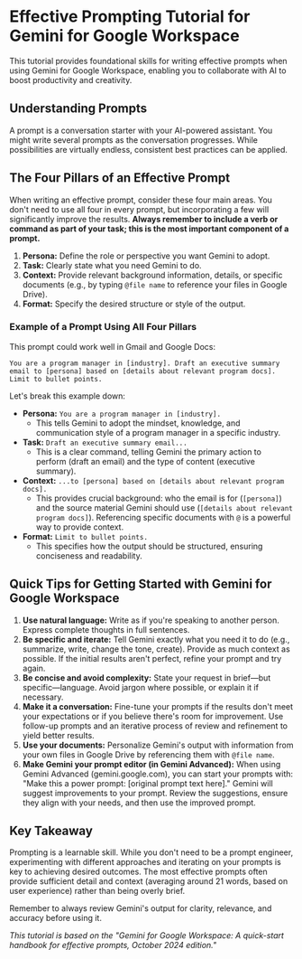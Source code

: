 # Effective Prompting Tutorial for Gemini for Google Workspace

This tutorial provides foundational skills for writing effective prompts when using Gemini for Google Workspace, enabling you to collaborate with AI to boost productivity and creativity.

## Understanding Prompts

A prompt is a conversation starter with your AI-powered assistant. You might write several prompts as the conversation progresses. While possibilities are virtually endless, consistent best practices can be applied.

## The Four Pillars of an Effective Prompt

When writing an effective prompt, consider these four main areas. You don't need to use all four in every prompt, but incorporating a few will significantly improve the results. **Always remember to include a verb or command as part of your task; this is the most important component of a prompt.**

1.  **Persona:** Define the role or perspective you want Gemini to adopt.
2.  **Task:** Clearly state what you need Gemini to do.
3.  **Context:** Provide relevant background information, details, or specific documents (e.g., by typing `@file name` to reference your files in Google Drive).
4.  **Format:** Specify the desired structure or style of the output.

### Example of a Prompt Using All Four Pillars

This prompt could work well in Gmail and Google Docs:

```
You are a program manager in [industry]. Draft an executive summary email to [persona] based on [details about relevant program docs]. Limit to bullet points.
```

Let's break this example down:

*   **Persona:** `You are a program manager in [industry].`
    *   This tells Gemini to adopt the mindset, knowledge, and communication style of a program manager in a specific industry.
*   **Task:** `Draft an executive summary email...`
    *   This is a clear command, telling Gemini the primary action to perform (draft an email) and the type of content (executive summary).
*   **Context:** `...to [persona] based on [details about relevant program docs].`
    *   This provides crucial background: who the email is for (`[persona]`) and the source material Gemini should use (`[details about relevant program docs]`). Referencing specific documents with `@` is a powerful way to provide context.
*   **Format:** `Limit to bullet points.`
    *   This specifies how the output should be structured, ensuring conciseness and readability.

## Quick Tips for Getting Started with Gemini for Google Workspace

1.  **Use natural language:** Write as if you're speaking to another person. Express complete thoughts in full sentences.
2.  **Be specific and iterate:** Tell Gemini exactly what you need it to do (e.g., summarize, write, change the tone, create). Provide as much context as possible. If the initial results aren't perfect, refine your prompt and try again.
3.  **Be concise and avoid complexity:** State your request in brief—but specific—language. Avoid jargon where possible, or explain it if necessary.
4.  **Make it a conversation:** Fine-tune your prompts if the results don't meet your expectations or if you believe there's room for improvement. Use follow-up prompts and an iterative process of review and refinement to yield better results.
5.  **Use your documents:** Personalize Gemini's output with information from your own files in Google Drive by referencing them with `@file name`.
6.  **Make Gemini your prompt editor (in Gemini Advanced):** When using Gemini Advanced (gemini.google.com), you can start your prompts with: "Make this a power prompt: [original prompt text here]." Gemini will suggest improvements to your prompt. Review the suggestions, ensure they align with your needs, and then use the improved prompt.

## Key Takeaway

Prompting is a learnable skill. While you don't need to be a prompt engineer, experimenting with different approaches and iterating on your prompts is key to achieving desired outcomes. The most effective prompts often provide sufficient detail and context (averaging around 21 words, based on user experience) rather than being overly brief.

Remember to always review Gemini's output for clarity, relevance, and accuracy before using it.

*This tutorial is based on the "Gemini for Google Workspace: A quick-start handbook for effective prompts, October 2024 edition."* 